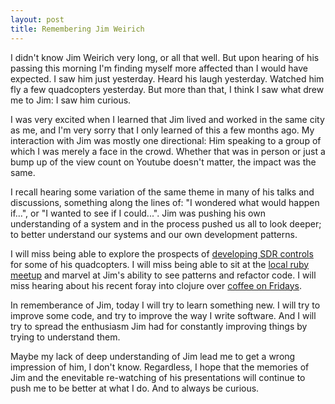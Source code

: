 ```yaml
---
layout: post
title: Remembering Jim Weirich
---
```


I didn't know Jim Weirich very long, or all that well. But upon hearing of his passing this morning I'm finding myself more affected than I would have expected. I saw him just yesterday. Heard his laugh yesterday. Watched him fly a few quadcopters yesterday. But more than that, I think I saw what drew me to Jim: I saw him curious.

I was very excited when I learned that Jim lived and worked in the same city as me, and I'm very sorry that I only learned of this a few months ago. My interaction with Jim was mostly one directional: Him speaking to a group of which I was merely a face in the crowd. Whether that was in person or just a bump up of the view count on Youtube doesn't matter, the impact was the same. 

I recall hearing some variation of the same theme in many of his talks and discussions, something along the lines of: "I wondered what would happen if...", or "I wanted to see if I could...". Jim was pushing his own understanding of a system and in the process pushed us all to look deeper; to better understand our systems and our own development patterns.

I will miss being able to explore the prospects of [developing SDR controls][twitter quadcopter sdr] for some of his quadcopters. I will miss being able to sit at the [local ruby meetup][cincyrb] and marvel at Jim's ability to see patterns and refactor code. I will miss hearing about his recent foray into clojure over [coffee on Fridays][gaslight coffee].

In rememberance of Jim, today I will try to learn something new. I will try to improve some code, and try to improve the way I write software. And I will try to spread the enthusiasm Jim had for constantly improving things by trying to understand them.

Maybe my lack of deep understanding of Jim lead me to get a wrong impression of him, I don't know. Regardless, I hope that the memories of Jim and the enevitable re-watching of his presentations will continue to push me to be better at what I do. And to always be curious.

[twitter quadcopter sdr]: https://twitter.com/ferggo/status/435986387725074432
[cincyrb]: http://cincyrb.com/
[gaslight coffee]: https://gaslight.co/coffee